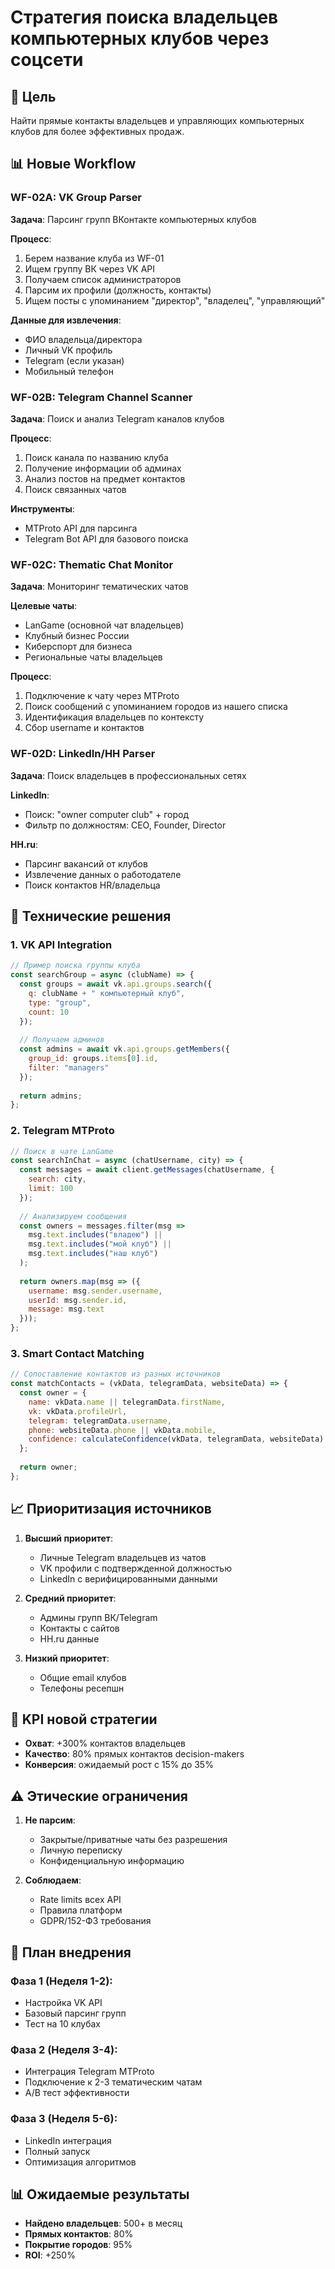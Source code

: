 # Стратегия поиска владельцев компьютерных клубов через соцсети

## 🎯 Цель
Найти прямые контакты владельцев и управляющих компьютерных клубов для более эффективных продаж.

## 📊 Новые Workflow

### WF-02A: VK Group Parser
**Задача**: Парсинг групп ВКонтакте компьютерных клубов

**Процесс**:
1. Берем название клуба из WF-01
2. Ищем группу ВК через VK API
3. Получаем список администраторов
4. Парсим их профили (должность, контакты)
5. Ищем посты с упоминанием "директор", "владелец", "управляющий"

**Данные для извлечения**:
- ФИО владельца/директора
- Личный VK профиль
- Telegram (если указан)
- Мобильный телефон

### WF-02B: Telegram Channel Scanner
**Задача**: Поиск и анализ Telegram каналов клубов

**Процесс**:
1. Поиск канала по названию клуба
2. Получение информации об админах
3. Анализ постов на предмет контактов
4. Поиск связанных чатов

**Инструменты**:
- MTProto API для парсинга
- Telegram Bot API для базового поиска

### WF-02C: Thematic Chat Monitor
**Задача**: Мониторинг тематических чатов

**Целевые чаты**:
- LanGame (основной чат владельцев)
- Клубный бизнес России
- Киберспорт для бизнеса
- Региональные чаты владельцев

**Процесс**:
1. Подключение к чату через MTProto
2. Поиск сообщений с упоминанием городов из нашего списка
3. Идентификация владельцев по контексту
4. Сбор username и контактов

### WF-02D: LinkedIn/HH Parser
**Задача**: Поиск владельцев в профессиональных сетях

**LinkedIn**:
- Поиск: "owner computer club" + город
- Фильтр по должностям: CEO, Founder, Director

**HH.ru**:
- Парсинг вакансий от клубов
- Извлечение данных о работодателе
- Поиск контактов HR/владельца

## 🔧 Технические решения

### 1. VK API Integration
```javascript
// Пример поиска группы клуба
const searchGroup = async (clubName) => {
  const groups = await vk.api.groups.search({
    q: clubName + " компьютерный клуб",
    type: "group",
    count: 10
  });
  
  // Получаем админов
  const admins = await vk.api.groups.getMembers({
    group_id: groups.items[0].id,
    filter: "managers"
  });
  
  return admins;
};
```

### 2. Telegram MTProto
```javascript
// Поиск в чате LanGame
const searchInChat = async (chatUsername, city) => {
  const messages = await client.getMessages(chatUsername, {
    search: city,
    limit: 100
  });
  
  // Анализируем сообщения
  const owners = messages.filter(msg => 
    msg.text.includes("владею") || 
    msg.text.includes("мой клуб") ||
    msg.text.includes("наш клуб")
  );
  
  return owners.map(msg => ({
    username: msg.sender.username,
    userId: msg.sender.id,
    message: msg.text
  }));
};
```

### 3. Smart Contact Matching
```javascript
// Сопоставление контактов из разных источников
const matchContacts = (vkData, telegramData, websiteData) => {
  const owner = {
    name: vkData.name || telegramData.firstName,
    vk: vkData.profileUrl,
    telegram: telegramData.username,
    phone: websiteData.phone || vkData.mobile,
    confidence: calculateConfidence(vkData, telegramData, websiteData)
  };
  
  return owner;
};
```

## 📈 Приоритизация источников

1. **Высший приоритет**:
   - Личные Telegram владельцев из чатов
   - VK профили с подтвержденной должностью
   - LinkedIn с верифицированными данными

2. **Средний приоритет**:
   - Админы групп ВК/Telegram
   - Контакты с сайтов
   - HH.ru данные

3. **Низкий приоритет**:
   - Общие email клубов
   - Телефоны ресепшн

## 🎯 KPI новой стратегии

- **Охват**: +300% контактов владельцев
- **Качество**: 80% прямых контактов decision-makers
- **Конверсия**: ожидаемый рост с 15% до 35%

## ⚠️ Этические ограничения

1. **Не парсим**:
   - Закрытые/приватные чаты без разрешения
   - Личную переписку
   - Конфиденциальную информацию

2. **Соблюдаем**:
   - Rate limits всех API
   - Правила платформ
   - GDPR/152-ФЗ требования

## 🚀 План внедрения

### Фаза 1 (Неделя 1-2):
- Настройка VK API
- Базовый парсинг групп
- Тест на 10 клубах

### Фаза 2 (Неделя 3-4):
- Интеграция Telegram MTProto
- Подключение к 2-3 тематическим чатам
- A/B тест эффективности

### Фаза 3 (Неделя 5-6):
- LinkedIn интеграция
- Полный запуск
- Оптимизация алгоритмов

## 📊 Ожидаемые результаты

- **Найдено владельцев**: 500+ в месяц
- **Прямых контактов**: 80%
- **Покрытие городов**: 95%
- **ROI**: +250%